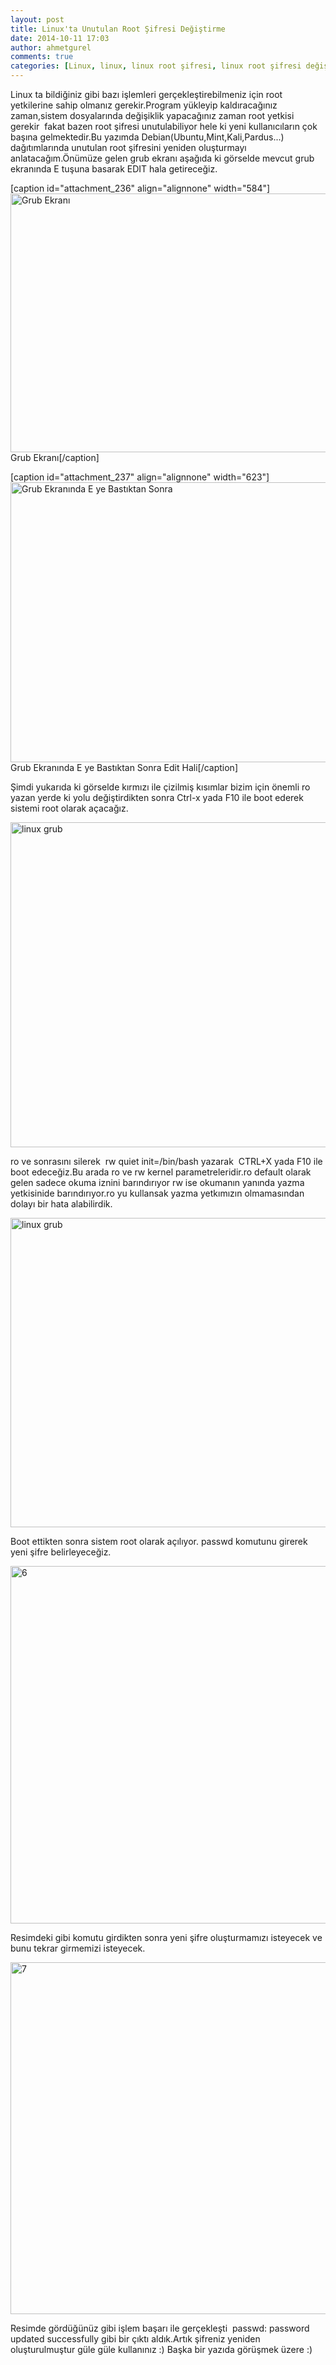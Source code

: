 ```yaml
---
layout: post
title: Linux'ta Unutulan Root Şifresi Değiştirme
date: 2014-10-11 17:03
author: ahmetgurel
comments: true
categories: [Linux, linux, linux root şifresi, linux root şifresi değiştirme, root, unutulan root şifresi]
---
```

Linux ta bildiğiniz gibi bazı işlemleri gerçekleştirebilmeniz için root yetkilerine sahip olmanız gerekir.Program yükleyip kaldıracağınız zaman,sistem dosyalarında değişiklik yapacağınız zaman root yetkisi gerekir  fakat bazen root şifresi unutulabiliyor hele ki yeni kullanıcıların çok başına gelmektedir.Bu yazımda Debian(Ubuntu,Mint,Kali,Pardus...) dağıtımlarında unutulan root şifresini yeniden oluşturmayı anlatacağım.Önümüze gelen grub ekranı aşağıda ki görselde mevcut grub ekranında E tuşuna basarak EDIT hala getireceğiz.

[caption id="attachment_236" align="alignnone" width="584"]<a href="http://www.gurelahmet.com/wp-content/uploads/2014/10/0.png"><img class="size-full wp-image-236" src="http://www.gurelahmet.com/wp-content/uploads/2014/10/0.png" alt="Grub Ekranı" width="584" height="414" /></a> Grub Ekranı[/caption]

[caption id="attachment_237" align="alignnone" width="623"]<a href="http://www.gurelahmet.com/wp-content/uploads/2014/10/11.jpg"><img class="size-full wp-image-237" src="http://www.gurelahmet.com/wp-content/uploads/2014/10/11.jpg" alt="Grub Ekranında E ye Bastıktan Sonra" width="623" height="448" /></a> Grub Ekranında E ye Bastıktan Sonra Edit Hali[/caption]

Şimdi yukarıda ki görselde kırmızı ile çizilmiş kısımlar bizim için önemli ro yazan yerde ki yolu değiştirdikten sonra Ctrl-x yada F10 ile boot ederek sistemi root olarak açacağız.

<a href="http://www.gurelahmet.com/wp-content/uploads/2014/10/3.jpg"><img class="alignnone size-full wp-image-238" src="http://www.gurelahmet.com/wp-content/uploads/2014/10/3.jpg" alt="linux grub" width="691" height="520" /></a>

ro ve sonrasını silerek  rw quiet init=/bin/bash yazarak  CTRL+X yada F10 ile boot edeceğiz.Bu arada ro ve rw kernel parametreleridir.ro default olarak gelen sadece okuma iznini barındırıyor rw ise okumanın yanında yazma yetkisinide barındırıyor.ro yu kullansak yazma yetkımızın olmamasından dolayı bir hata alabilirdik.

<a href="http://www.gurelahmet.com/wp-content/uploads/2014/10/41.png"><img class="alignnone size-full wp-image-239" src="http://www.gurelahmet.com/wp-content/uploads/2014/10/41.png" alt="linux grub" width="806" height="495" /></a>

Boot ettikten sonra sistem root olarak açılıyor. passwd komutunu girerek yeni şifre belirleyeceğiz.

<a href="http://www.gurelahmet.com/wp-content/uploads/2014/10/61.png"><img class="alignnone size-full wp-image-242" src="http://www.gurelahmet.com/wp-content/uploads/2014/10/61.png" alt="6" width="861" height="572" /></a>

Resimdeki gibi komutu girdikten sonra yeni şifre oluşturmamızı isteyecek ve bunu tekrar girmemizi isteyecek.

<a href="http://www.gurelahmet.com/wp-content/uploads/2014/10/71.png"><img class="alignnone size-full wp-image-243" src="http://www.gurelahmet.com/wp-content/uploads/2014/10/71.png" alt="7" width="847" height="563" /></a>

Resimde gördüğünüz gibi işlem başarı ile gerçekleşti  passwd: password updated successfully gibi bir çıktı aldık.Artık şifreniz yeniden oluşturulmuştur güle güle kullanınız :) Başka bir yazıda görüşmek üzere :)


<script>
  (function(i,s,o,g,r,a,m){i['GoogleAnalyticsObject']=r;i[r]=i[r]||function(){
  (i[r].q=i[r].q||[]).push(arguments)},i[r].l=1*new Date();a=s.createElement(o),
  m=s.getElementsByTagName(o)[0];a.async=1;a.src=g;m.parentNode.insertBefore(a,m)
  })(window,document,'script','//www.google-analytics.com/analytics.js','ga');

  ga('create', 'UA-65335586-1', 'auto');
  ga('send', 'pageview');

</script>
